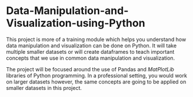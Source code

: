 # Data-Manipulation-and-Visualization-using-Python
 This project is more of a training module which helps you understand how data manipulation and visualization can be done on Python. It will take multiple smaller datasets or will create dataframes to teach important concepts that we use in common data manipulation and visualization.
 
 The project will be focused around the use of Pandas and *MatPlotLib* libraries of Python programming. In a professional setting, you would work on larger datasets however, the same concepts are going to be applied on smaller datasets in this project.
